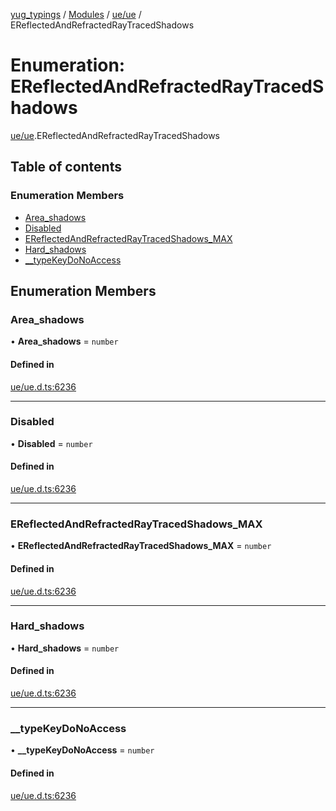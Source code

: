 [yug_typings](../README.md) / [Modules](../modules.md) / [ue/ue](../modules/ue_ue.md) / EReflectedAndRefractedRayTracedShadows

# Enumeration: EReflectedAndRefractedRayTracedShadows

[ue/ue](../modules/ue_ue.md).EReflectedAndRefractedRayTracedShadows

## Table of contents

### Enumeration Members

- [Area\_shadows](ue_ue.EReflectedAndRefractedRayTracedShadows.md#area_shadows)
- [Disabled](ue_ue.EReflectedAndRefractedRayTracedShadows.md#disabled)
- [EReflectedAndRefractedRayTracedShadows\_MAX](ue_ue.EReflectedAndRefractedRayTracedShadows.md#ereflectedandrefractedraytracedshadows_max)
- [Hard\_shadows](ue_ue.EReflectedAndRefractedRayTracedShadows.md#hard_shadows)
- [\_\_typeKeyDoNoAccess](ue_ue.EReflectedAndRefractedRayTracedShadows.md#__typekeydonoaccess)

## Enumeration Members

### Area\_shadows

• **Area\_shadows** = `number`

#### Defined in

[ue/ue.d.ts:6236](https://github.com/YugMetaverse/yug_typings/blob/25cad34/ue/ue.d.ts#L6236)

___

### Disabled

• **Disabled** = `number`

#### Defined in

[ue/ue.d.ts:6236](https://github.com/YugMetaverse/yug_typings/blob/25cad34/ue/ue.d.ts#L6236)

___

### EReflectedAndRefractedRayTracedShadows\_MAX

• **EReflectedAndRefractedRayTracedShadows\_MAX** = `number`

#### Defined in

[ue/ue.d.ts:6236](https://github.com/YugMetaverse/yug_typings/blob/25cad34/ue/ue.d.ts#L6236)

___

### Hard\_shadows

• **Hard\_shadows** = `number`

#### Defined in

[ue/ue.d.ts:6236](https://github.com/YugMetaverse/yug_typings/blob/25cad34/ue/ue.d.ts#L6236)

___

### \_\_typeKeyDoNoAccess

• **\_\_typeKeyDoNoAccess** = `number`

#### Defined in

[ue/ue.d.ts:6236](https://github.com/YugMetaverse/yug_typings/blob/25cad34/ue/ue.d.ts#L6236)
